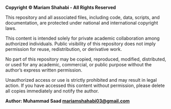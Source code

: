 **Copyright © Mariam Shahabi - All Rights Reserved**

This repository and all associated files, including code, data, scripts, and documentation, are protected under national and international copyright laws.

This content is intended solely for private academic collaboration among authorized individuals. Public visibility of this repository does not imply permission for reuse, redistribution, or derivative work.

No part of this repository may be copied, reproduced, modified, distributed, or used for any academic, commercial, or public purpose without the author’s express written permission.

Unauthorized access or use is strictly prohibited and may result in legal action. If you have accessed this content without permission, please delete all copies immediately and notify the author.

**Author: Muhammad Saad <mariamshahabi03@gmail.com>**